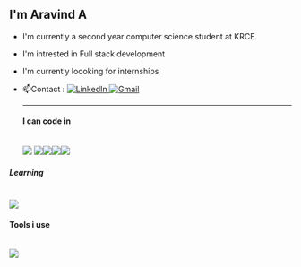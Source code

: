 ## I'm Aravind A
- I'm currently a second year computer science student at KRCE.
- I'm intrested in Full stack development
- I'm currently loooking for internships
- 📫Contact :
  <a href="https://www.linkedin.com/in/aravind-a-46647b274/">
     <img src="https://img.shields.io/badge/LinkedIn-0077B5?style=for-the-badge&logo=linkedin&logoColor=white" alt="LinkedIn">
   </a>
   <a href="mailto:aravindanandhan2005@gmail.com">
     <img src="https://img.shields.io/badge/Gmail-D14836?style=for-the-badge&logo=gmail&logoColor=white" alt="Gmail">
   </a>

   ---
  #### I can code in
  <br />  <img src="https://img.icons8.com/?size=100&id=13441&format=png&color=000000"> <img src="https://img.icons8.com/?size=100&id=13679&format=png&color=000000"><img src="https://img.icons8.com/?size=100&id=20909&format=png&color=000000"><img src="https://img.icons8.com/?size=100&id=21278&format=png&color=000000"><img src="https://img.icons8.com/?size=100&id=108784&format=png&color=000000">
#####  Learning 
<br /> <img src="https://img.icons8.com/?size=100&id=108784&format=png&color=000000">
#### Tools i use
<br /> <img src="https://img.icons8.com/?size=100&id=9OGIyU8hrxW5&format=png&color=000000">
  
